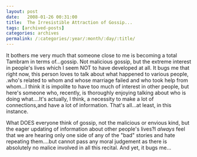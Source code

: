 ```yaml
---
layout: post
date:	2008-01-26 00:31:00
title:  The Irresistible Attraction of Gossip...
tags: [archived-posts]
categories: archives
permalink: /:categories/:year/:month/:day/:title/
---
```

It bothers me very much that someone close to me is becoming a total Tambram in terms of...gossip. Not malicious gossip, but the extreme interest in people's lives which I seem NOT to have developed at all. It bugs me that right now, this person  loves to talk about what happened to various people,  .who's related to whom and whose marriage failed and who took help from whom...I think it is impolite to have too much of interest in other people, but here's someone who, recently, is thoroughly enjoying talking about who is doing what....It's actually, I think, a necessity to make a lot of connections,and  have a lot of information. That's all...at least, in this instance.

What DOES everyone think of gossip, not the malicious or envious kind, but the eager updating of information about other people's lives?I *always* feel that we are hearing only one side of any of the "bad" stories and hate repeating them....but cannot pass any moral judgement as there is absolutely no malice involved in all this recital. And yet, it bugs me...
